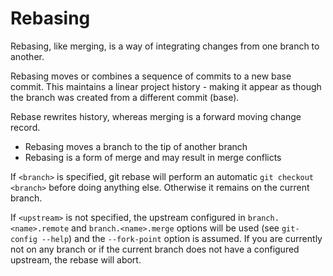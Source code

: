 # Rebasing
Rebasing, like merging, is a way of integrating changes from one branch to another.

Rebasing moves or combines a sequence of commits to a new base commit. This maintains a linear project history - making it appear as though the branch was created from a different commit (base).

Rebase rewrites history, whereas merging is a forward moving change record.

* Rebasing moves a branch to the tip of another branch
* Rebasing is a form of merge and may result in merge conflicts

If `<branch>` is specified, git rebase will perform an automatic `git checkout <branch>` before doing anything else. Otherwise it remains on the current branch.

If `<upstream>` is not specified, the upstream configured in `branch.<name>.remote` and `branch.<name>.merge` options will be used (see `git-config --help`) and the `--fork-point` option is assumed. If you are currently not on any branch or if the current branch does not have a configured upstream, the rebase will abort.
